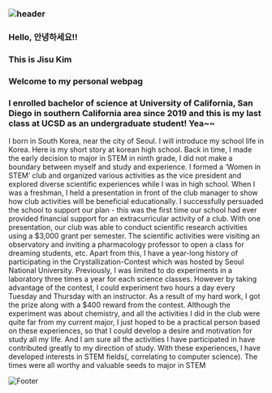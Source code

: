 ### ![header](https://capsule-render.vercel.app/api?type=waving&color=auto&height=300&section=header&text=JISU%20KIM&fontSize=90&animation=fadeIn&fontAlignY=38&desc=I%20WILL%20INTRODUCE%20MYSELF🧸%20FOLLOW%20ME!&descAlignY=51&descAlign=62)

### Hello, 안녕하세요!!

### This is Jisu Kim
### Welcome to my personal webpag  
### I enrolled bachelor of science at University of California, San Diego in southern California area since 2019 and this is my last class at UCSD as an undergraduate student! Yea~~
I born in South Korea, near the city of Seoul. I will introduce my school life in Korea. Here is my short story at korean high school.
Back in time, I made the early decision to major in STEM in ninth grade, I did not make a boundary between myself and study and experience. I formed a ‘Women in STEM’ club and organized various activities as the vice president and explored diverse scientific experiences while I was in high school. When I was a freshman, I held a presentation in front of the club manager to show how club activities will be beneficial educationally. I successfully persuaded the school to support our plan - this was the first time our school had ever provided financial support for an extracurricular activity of a club. With one presentation, our club was able to conduct scientific research activities using a $3,000 grant per semester. The scientific activities were visiting an observatory and inviting a pharmacology professor to open a class for dreaming students, etc. Apart from this, I have a year-long history of participating in the Crystallization-Contest which was hosted by Seoul National University. Previously, I was limited to do experiments in a laboratory three times a year for each science classes. However by taking advantage of the contest, I could experiment two hours a day every Tuesday and Thursday with an instructor. As a result of my hard work, I got the prize along with a $400 reward from the contest. Although the experiment was about chemistry, and all the activities I did in the club were quite far from my current major, I just hoped to be a practical person based on these experiences, so that I could develop a desire and motivation for study all my life. And I am sure all the activities I have participated in have contributed greatly to my direction of study. With these experiences, I have developed interests in STEM fields(, correlating to computer science). The times were all worthy and valuable seeds to major in STEM

![Footer](https://capsule-render.vercel.app/api?type=waving&color=auto&height=200&section=footer)
